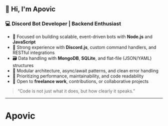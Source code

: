 ## 👋 Hi, I'm Apovic

### 💻 Discord Bot Developer | Backend Enthusiast

- 🧠 Focused on building scalable, event-driven bots with **Node.js** and **JavaScript**
- 🔧 Strong experience with **Discord.js**, custom command handlers, and RESTful integrations
- 🗃️ Data handling with **MongoDB**, **SQLite**, and flat-file (JSON/YAML) structures
- 🧩 Modular architecture, async/await patterns, and clean error handling
- 🚀 Prioritizing performance, maintainability, and code readability
- 🤝 Open to **freelance work**, contributions, or collaborative projects

> “Code is not just what it does, but how clearly it speaks.”

---
# Apovic
